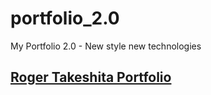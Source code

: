 # portfolio_2.0

My Portfolio 2.0 - New style new technologies

## [Roger Takeshita Portfolio](http://rogertakeshita.com/)
